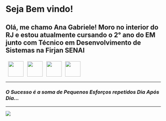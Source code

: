 
# Seja Bem vindo!


## Olá, me chamo Ana Gabriele! Moro no interior do RJ e estou atualmente cursando o 2° ano do EM junto com Técnico em Desenvolvimento de Sistemas na Firjan SENAI
###

###

<p>
&nbsp; <a href="https://www.instagram.com/ana.gabriele.chaves/" target="_blank" rel="noopener noreferrer"><img src="https://img.icons8.com/plasticine/100/000000/instagram-new.png" width="50" /></a>  
&nbsp; <a href="https://www.twitter.com/in/anagabrielechaves/" target="_blank" rel="noopener noreferrer"><img src="https://img.icons8.com/plasticine/100/000000/twitter.png" width="50" /></a>
&nbsp; <a href="https://www.linkedin.com/in/anagabrielechaves/" target="_blank" rel="noopener noreferrer"><img src="https://img.icons8.com/plasticine/100/000000/linkedin.png" width="50" /></a>
&nbsp; <a href="https://www.gmail.com/anagabrielecnp/" target="_blank" rel="noopener noreferrer"><img src="https://img.icons8.com/plasticine/100/000000/gmail.png" width="50" /></a>

---
### *O Sucesso é a soma de Pequenos Esforços repetidos Dia Após Dia...*


---

![](https://komarev.com/ghpvc/?username=anagabrielecnp&color=blue&style=flat)

